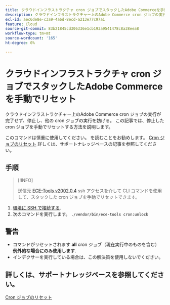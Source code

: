 ```yaml
---
title: クラウドインフラストラクチャ cron ジョブでスタックしたAdobe Commerceを手動でリセット
description: クラウドインフラストラクチャー上のAdobe Commerce cron ジョブの実行が完了せず、停止し、他の cron ジョブの実行を妨げる。 この記事では、停止した cron ジョブを手動でリセットする方法を説明します。
exl-id: aec6de8e-c3a9-4a6d-8ecd-a213e77c97a1
feature: Cloud
source-git-commit: 83b21845cd306336e1cb193a9541478c8a38eea8
workflow-type: tm+mt
source-wordcount: '165'
ht-degree: 0%

---
```


# クラウドインフラストラクチャ cron ジョブでスタックしたAdobe Commerceを手動でリセット

クラウドインフラストラクチャー上のAdobe Commerce cron ジョブの実行が完了せず、停止し、他の cron ジョブの実行を妨げる。 この記事では、停止した cron ジョブを手動でリセットする方法を説明します。

このコマンドは慎重に使用してください。 を読むことをお勧めします。 [Cron ジョブのリセット](https://experienceleague.adobe.com/docs/commerce-knowledge-base/kb/troubleshooting/miscellaneous/cron-job-is-stuck-in-running-status.html) 詳しくは、サポートナレッジベースの記事を参照してください。

## 手順

>[!INFO]
>
>送信元 [ECE-Tools v2002.0.4](https://experienceleague.adobe.com/docs/commerce-cloud-service/user-guide/release-notes/cloud-release-archive.html#v2002.0.4) ssh アクセスを介して CLI コマンドを使用して、スタックした cron ジョブを手動でリセットできます。

1. [環境に SSH で接続する](https://experienceleague.adobe.com/docs/commerce-cloud-service/user-guide/develop/secure-connections.html).
1. 次のコマンドを実行します。 `./vendor/bin/ece-tools cron:unlock`

## 警告

* コマンドがリセットされます **all** cron ジョブ（現在実行中のものを含む） **例外的な場合にのみ使用します**.
* インデクサーを実行している場合は、この解決策を使用しないでください。

## 詳しくは、サポートナレッジベースを参照してください。

[Cron ジョブのリセット](https://experienceleague.adobe.com/docs/commerce-knowledge-base/kb/troubleshooting/miscellaneous/cron-job-is-stuck-in-running-status.html)
